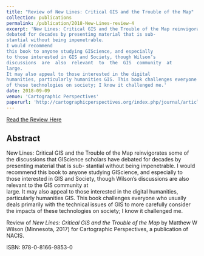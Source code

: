 ```yaml
---
title: "Review of New Lines: Critical GIS and the Trouble of the Map"
collection: publications
permalink: /publication/2018-New-Lines-review-4
excerpt: 'New Lines: Critical GIS and the Trouble of the Map reinvigorates some of the discussions that GIScience scholars have 
debated for decades by presenting material that is sub-
stantial without being impenetrable. 
I would recommend 
this book to anyone studying GIScience, and especially 
to those interested in GIS and Society, though Wilson’s 
discussions  are  also  relevant  to  the  GIS  community  at  
large. 
It may also appeal to those interested in the digital 
humanities, particularly humanities GIS. This book challenges everyone who usually deals primarily with the technical issues of GIS to more carefully consider the impacts 
of these technologies on society; I know it challenged me.'
date: 2018-09-09
venue: 'Cartographic Perspectives'
paperurl: 'http://cartographicperspectives.org/index.php/journal/article/download/1493/1658'
---
```

[Read the Review Here](http://cartographicperspectives.org/index.php/journal/article/download/1493/1658)

## Abstract

New Lines: Critical GIS and the Trouble of the Map reinvigorates some of the discussions that GIScience scholars have 
debated for decades by presenting material that is sub-
stantial without being impenetrable. 
I would recommend 
this book to anyone studying GIScience, and especially 
to those interested in GIS and Society, though Wilson’s 
discussions  are  also  relevant  to  the  GIS  community  at  
large. 
It may also appeal to those interested in the digital 
humanities, particularly humanities GIS. This book challenges everyone who usually deals primarily with the technical issues of GIS to more carefully consider the impacts 
of these technologies on society; I know it challenged me.

Review of *New Lines: Critical GIS and the Trouble of the Map* by Matthew W Wilson (Minnesota, 2017) for Cartographic Perspectives, a publication of NACIS.

ISBN: 978-0-8166-9853-0
